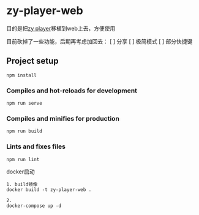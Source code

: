 # zy-player-web

目的是把[zy player](https://github.com/Hunlongyu/ZY-Player)移植到web上去，方便使用

目前砍掉了一些功能，后期再考虑加回去：
[ ] 分享
[ ] 极简模式
[ ] 部分快捷键

## Project setup
```
npm install
```

### Compiles and hot-reloads for development
```
npm run serve
```

### Compiles and minifies for production
```
npm run build
```

### Lints and fixes files
```
npm run lint
```

docker启动
```
1. build镜像
docker build -t zy-player-web .

2. 
docker-compose up -d
```